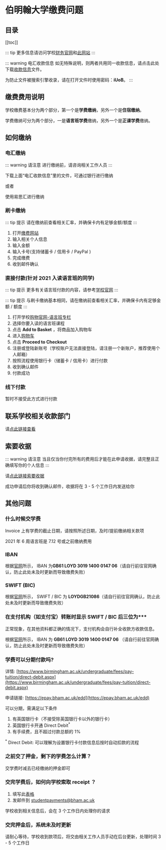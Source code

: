 # 伯明翰大学缴费问题

## 目录
[[toc]]

::: tip
更多信息请访问学校[财务官网](https://intranet.birmingham.ac.uk/finance/index.aspx)和[此网站](https://intranet.birmingham.ac.uk/finance/transaction-services/payment-options/bank-transfer.aspx)
:::

::: warning 电汇收款信息
如无特殊说明，则两者共用同一收款信息，请点击此处下载[收款信息](https://download.iuob.uk/Documents/Pay/UoB-Financial-Particulars-Student-Income.pdf)文件。

为防止文件被搜索引擎收录，请在打开文件时使用密码：**iUoB**。
:::

## 缴费费用说明

学校缴费基本分为两个部分，第一个是**学费缴纳**，另外一个是**住宿缴纳**。

学费缴纳可分为两个部分，一是**语言班学费**缴纳，另外一个是**正课学费**缴纳。

## 如何缴纳

### 电汇缴纳

::: warning 请注意
进行缴纳前，请咨询相关工作人员
:::

下载上面“电汇收款信息”里的文件，可通过银行进行缴纳

或者

使用易思汇进行缴纳

### 刷卡缴纳

::: tip 提示
请在缴纳前查看相关汇率，并确保卡内有足够金额/额度
:::

1. 打开[缴费网站](https://epay.bham.ac.uk/)
2. 输入相关个人信息
3. 输入金额
4. 输入卡号(支持储蓄卡 / 信用卡 / PayPal )
5. 完成缴费
6. 收到邮件确认

### 直接付款(针对 2021 入读语言班的同学)

::: tip 提示
更多有关语言班付款的内容，请参考[学校官网](https://www.birmingham.ac.uk/International/bia/payment-info.aspx)
:::

::: tip 提示
与刷卡缴纳基本相同，请在缴纳前查看相关汇率，并确保卡内有足够金额 / 额度
:::

1. 打开学校[购物官网-语言班专栏](https://shop.bham.ac.uk/product-catalogue/birmingham-international-academy/courses-for-international-students/presessional-english-language-programmes-from-summer-2021)
2. 选择你要入读的语言班课程
3. 点击 **Add to Basket** ，将商品加入购物车
4. 进入[购物车](https://shop.bham.ac.uk/basket)
5. 点击 **Proceed to Checkout**
6. 注册或登陆新账号（学校账户无法直接登陆，请注册一个新账户，推荐使用个人邮箱）
7. 按照流程使用银行卡（储蓄卡 / 信用卡）进行付款
8. 收到确认邮件
9. 付款成功

### 线下付款

暂时不接受此方式进行付款

## 联系学校相关收款部门

请[点此链接查看](../contacts/get-in-touch-with-the-payment-department)

## 索要收据

::: warning 请注意
当且仅当你付完所有的费用后才能在此申请收据，请完整且正确填写你的个人信息
:::

请[点此链接索要收据](https://www.birmingham.ac.uk/forms/finance/request-a-receipt.aspx)

成功申请后你将收到确认邮件，收据将在 3 - 5 个工作日内发送给你

## 其他问题

### 什么时候交学费

Invoice 上有学费的截止日期，请按照所述日期，及时/提前缴纳相关款项

2021 年 6 周语言班是 7.12 号或之前缴纳费用

### IBAN

根据[官网](https://intranet.birmingham.ac.uk/finance/transaction-services/payment-options/bank-transfer.aspx)所示， IBAN 为**GB61 LOYD 3019 1400 0147 06**（请自行前往官网确认，防止此处未及时更新而导致缴费失败）

### SWIFT (BIC)

根据[官网](https://intranet.birmingham.ac.uk/finance/transaction-services/payment-options/bank-transfer.aspx)所示， SWIFT / BIC 为 **LOYDGB21086**（请自行前往官网确认，防止此处未及时更新而导致缴费失败）

### 在支付机构（如支付宝）转账时显示 SWIFT / BIC 后三位为***

正常现象，在其他资料都正确的情况下，支付机构会自行补全收款方收款信息。

根据[官网](https://intranet.birmingham.ac.uk/finance/transaction-services/payment-options/bank-transfer.aspx)所示， IBAN 为 **GB61 LOYD 3019 1400 0147 06** （请自行前往官网确认，防止此处未及时更新而导致缴费失败）

### 学费可以分期付款吗?

详情: [https://www.birmingham.ac.uk/undergraduate/fees/pay-tuition/direct-debit.aspx](https://www.birmingham.ac.uk/undergraduate/fees/pay-tuition/direct-debit.aspx)

申请链接: [https://epay.bham.ac.uk/edd](https://epay.bham.ac.uk/edd)

可以分期，需满足以下条件
1. 有英国银行卡（不接受除英国银行卡以外的银行卡）
2. 英国银行卡开通 Direct Debit<sup>*</sup>
3. 有手续费，且不超过付款总额的 1%

<sup>*</sup> Direct Debit: 可以理解为设置银行卡付款信息后按时自动扣款的流程

### 之前交了押金，剩下的学费怎么计算？

交学费时减去已经缴纳的押金即可

### 交完学费后，如何向学校索取 receipt ？

1. 填写此[表格](https://www.birmingham.ac.uk/forms/finance/request-a-receipt.aspx)
2. 发邮件到 [studentpayments@bham.ac.uk](mailto:studentpayments@bham.ac.uk)

学校收到相关信息后，会在 3 个工作日内处理你的请求

### 交完押金后，系统未及时更新

请耐心等待，学校收到款项后，将交由相关工作人员手动在后台更新，处理时间 3 - 5 个工作日

